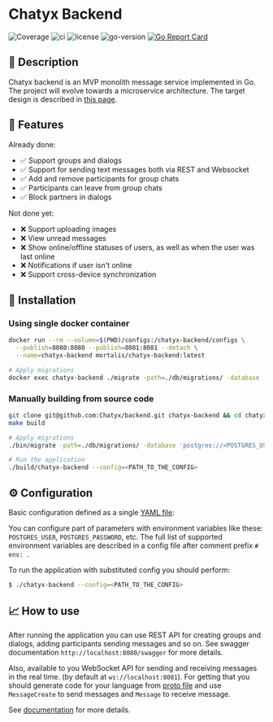# Chatyx Backend
![Coverage](https://img.shields.io/badge/Coverage-70.7%25-brightgreen)
![ci](https://github.com/Chatyx/backend/actions/workflows/release.yml/badge.svg)
![license](https://img.shields.io/github/license/Chatyx/backend)
![go-version](https://img.shields.io/github/go-mod/go-version/Chatyx/backend)
[![Go Report Card](https://goreportcard.com/badge/github.com/Chatyx/backend)](https://goreportcard.com/report/github.com/Chatyx/backend)

## 📖 Description

Chatyx backend is an MVP monolith message service implemented in Go. The project will evolve 
towards a microservice architecture. The target design is described in [this page](./docs/system_design/README.md).

## 🚀 Features

Already done:
* ✅ Support groups and dialogs
* ✅ Support for sending text messages both via REST and Websocket
* ✅ Add and remove participants for group chats
* ✅ Participants can leave from group chats
* ✅ Block partners in dialogs 

Not done yet:
* ❌ Support uploading images
* ❌ View unread messages
* ❌ Show online/offline statuses of users, as well as when the user was last online
* ❌ Notifications if user isn't online
* ❌ Support cross-device synchronization

## 🔧 Installation

### Using single docker container

```bash
docker run --rm --volume=$(PWD)/configs:/chatyx-backend/configs \
  --publish=8080:8080 --publish=8081:8081 --detach \
  --name=chatyx-backend mortalis/chatyx-backend:latest

# Apply migrations
docker exec chatyx-backend ./migrate -path=./db/migrations/ -database 'postgres://<POSTGRES_USER>:<POSTGRES_PASSWORD>@<POSTGRES_HOST>:<POSTGRES_PORT>/<POSTGRES_DB>?sslmode=disable' up
```

### Manually building from source code

```bash
git clone git@github.com:Chatyx/backend.git chatyx-backend && cd chatyx-backend
make build

# Apply migrations
./bin/migrate -path=./db/migrations/ -database 'postgres://<POSTGRES_USER>:<POSTGRES_PASSWORD>@<POSTGRES_HOST>:<POSTGRES_PORT>/<POSTGRES_DB>?sslmode=disable' up

# Run the application
./build/chatyx-backend --config=<PATH_TO_THE_CONFIG>
```

## ⚙️ Configuration

Basic configuration defined as a single [YAML file](./configs/config.yaml):

You can configure part of parameters with environment variables like these: 
`POSTGRES_USER`, `POSTGRES_PASSWORD`, etc. The full list of supported environment variables
are described in a config file after comment prefix `# env: `.

To run the application with substituted config you should perform:

```bash
$ ./chatyx-backend --config=<PATH_TO_THE_CONFIG>
```

## 📈 How to use

After running the application you can use REST API for creating groups and dialogs, adding participants
sending messages and so on. See swagger documentation `http://localhost:8080/swagger` for more details.

Also, available to you WebSocket API for sending and receiving messages in the real time.
(by default at `ws://localhost:8081`). For getting that you should generate code for your 
language from [proto file](./internal/transport/websocket/model/message.proto) and use `MessageCreate` to
send messages and `Message` to receive message.

See [documentation](https://developers.google.com/protocol-buffers) for more details.